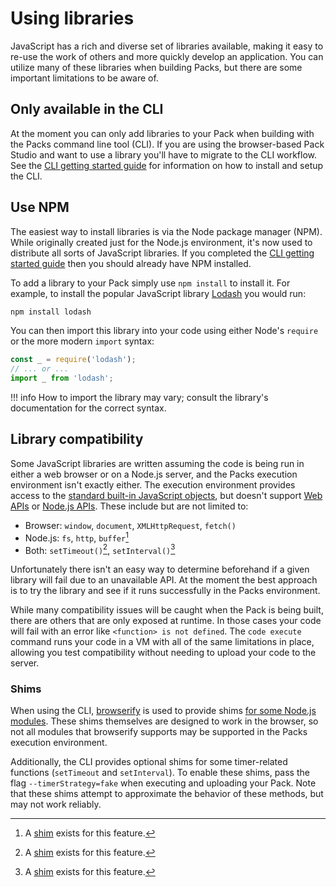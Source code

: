 # Using libraries

JavaScript has a rich and diverse set of libraries available, making it easy to re-use the work of others and more quickly develop an application. You can utilize many of these libraries when building Packs, but there are some important limitations to be aware of.

## Only available in the CLI

At the moment you can only add libraries to your Pack when building with the Packs command line tool (CLI). If you are using the browser-based Pack Studio and want to use a library you'll have to migrate to the CLI workflow. See the [CLI getting started guide][get_started_cli] for information on how to install and setup the CLI.

## Use NPM

The easiest way to install libraries is via the Node package manager (NPM). While originally created just for the Node.js environment, it's now used to distribute all sorts of JavaScript libraries. If you completed the [CLI getting started guide][get_started_cli] then you should already have NPM installed.

To add a library to your Pack simply use `npm install` to install it. For example, to install the popular JavaScript library [Lodash][lodash] you would run:

```sh
npm install lodash
```

You can then import this library into your code using either Node's `require` or the more modern `import` syntax:

```ts
const _ = require('lodash');
// ... or ...
import _ from 'lodash';
```

!!! info
    How to import the library may vary; consult the library's documentation for the correct syntax.

[get_started_cli]: ../../get-started/cli.md
[lodash]: https://lodash.com/

## Library compatibility

Some JavaScript libraries are written assuming the code is being run in either a web browser or on a Node.js server, and the Packs execution environment isn't exactly either. The execution environment provides access to the [standard built-in JavaScript objects][mdn_standard], but doesn't support [Web APIs][mdn_web] or [Node.js APIs][node_apis]. These include but are not limited to:

- Browser: `window`, `document`, `XMLHttpRequest`, `fetch()`
- Node.js: `fs`, `http`, `buffer`[^1]
- Both: `setTimeout()`[^1], `setInterval()`[^1]

[^1]: A [shim](#shims) exists for this feature.

Unfortunately there isn't an easy way to determine beforehand if a given library will fail due to an unavailable API. At the moment the best approach is to try the library and see if it runs successfully in the Packs environment.

While many compatibility issues will be caught when the Pack is being built, there are others that are only exposed at runtime. In those cases your code will fail with an error like `<function> is not defined`. The `code execute` command runs your code in a VM with all of the same limitations in place, allowing you test compatibility without needing to upload your code to the server.

### Shims

When using the CLI, [browserify][browserify] is used to provide shims [for some Node.js modules][browserify_modules]. These shims themselves are designed to work in the browser, so not all modules that browserify supports may be supported in the Packs execution environment.

Additionally, the CLI provides optional shims for some timer-related functions (`setTimeout` and `setInterval`). To enable these shims, pass the flag `--timerStrategy=fake` when executing and uploading your Pack. Note that these shims attempt to approximate the behavior of these methods, but may not work reliably.

[mdn_standard]: https://developer.mozilla.org/en-US/docs/Web/JavaScript/Reference/Global_Objects
[mdn_web]: https://developer.mozilla.org/en-US/docs/Web/API
[node_apis]: https://nodejs.org/api/documentation.html
[browserify]: https://browserify.org/
[browserify_modules]: https://github.com/browserify/browserify#compatibility
